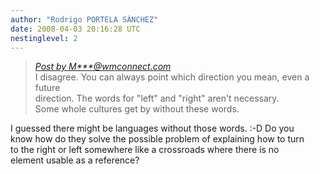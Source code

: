 ```yaml
---
author: "Rodrigo PORTELA SÁNCHEZ"
date: 2008-04-03 20:16:28 UTC
nestinglevel: 2
---
```

> [_Post by M\*\*\*@wmconnect.com_](/US85m766/how-to-say-left-and-right.2#post23)  
> I disagree. You can always point which direction you mean, even a future  
> direction. The words for "left" and "right" aren't necessary.  
> Some whole cultures get by without these words.  
> 

I guessed there might be languages without those words. :-D Do you  
know how do they solve the possible problem of explaining how to turn  
to the right or left somewhere like a crossroads where there is no  
element usable as a reference?